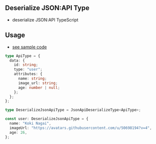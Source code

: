 ## Deserialize JSON:API Type

- deserialize JSON:API TypeScript

## Usage

- [see sample code](https://github.com/NagaiKoki/json-api-typescript-deserializer/blob/master/demo/index.ts)

```ts
type ApiType = {
  data: {
    id: string;
    type: "user";
    attributes: {
      name: string;
      image_url: string;
      age: number | null;
    };
  };
};

type DeserializeJsonApiType = JsonApiDeserializeType<ApiType>;

const user: DeserializeJsonApiType = {
  name: "Koki Nagai",
  imageUrl: "https://avatars.githubusercontent.com/u/50698194?v=4",
  age: 26,
};
```
